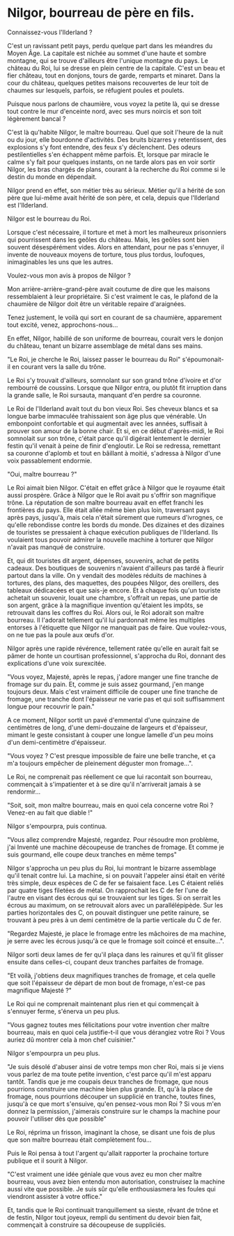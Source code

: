 # Nilgor, bourreau de père en fils.

Connaissez-vous l'Ilderland ? 

C'est un ravissant petit pays, perdu quelque part dans les méandres du Moyen Âge.   La capitale est nichée au sommet d'une haute et sombre montagne, qui se trouve d'ailleurs être l'unique montagne du pays. Le château du Roi, lui se dresse en plein centre de la capitale. C'est un beau et fier château, tout en donjons, tours de garde, remparts et minaret. Dans la cour du château, quelques petites maisons recouvertes de leur toit de chaumes sur lesquels, parfois, se réfugient poules et poulets.

Puisque nous parlons de chaumière, vous voyez la petite là, qui se dresse tout  contre le mur d'enceinte nord, avec ses murs noircis et son toit légèrement bancal ? 

C'est là qu'habite Nilgor, le maître bourreau. Quel que soit l'heure de la nuit ou du jour, elle bourdonne d'activités. Des bruits bizarres y retentissent, des explosions s'y font entendre, des feux s'y déclenchent. Des odeurs pestilentielles s'en échappent même parfois. Et, lorsque par miracle le calme s'y fait pour quelques instants, on ne tarde alors pas en voir sortir Nilgor, les bras chargés de plans, courant à la recherche du Roi comme si le destin du monde en dépendait.

Nilgor prend en effet, son métier très au sérieux. Métier qu'il a hérité de son père que lui-même avait hérité de son père, et cela, depuis que l'Ilderland est l'Ilderland. 

Nilgor est le bourreau du Roi. 

Lorsque c'est nécessaire, il torture et met à mort les malheureux prisonniers qui pourrissent dans les geôles du château.  Mais, les geôles sont bien souvent désespérément vides. Alors en attendant, pour ne pas s'ennuyer, il invente de nouveaux moyens de torture, tous plus tordus, loufoques, inimaginables les uns que les autres. 

Voulez-vous mon avis à propos de Nilgor ? 

Mon arrière-arrière-grand-père avait coutume de dire que les maisons ressemblaient à leur propriétaire. Si c'est vraiment le cas, le plafond de la chaumière de Nilgor doit être un véritable repaire d'araignées. 

Tenez justement, le voilà qui sort en courant de sa chaumière, apparement tout excité, venez, approchons-nous...

En effet, Nilgor, habillé de son uniforme de bourreau, courait vers le donjon du château, tenant un bizarre assemblage de métal dans ses mains.

"Le Roi, je cherche le Roi, laissez passer le bourreau du Roi" s'époumonait-il en courant vers la salle du trône. 

Le Roi s'y trouvait d'ailleurs, somnolant sur son grand trône d'ivoire et d'or rembourré de coussins. Lorsque que Nilgor entra, ou plutôt fit irruption dans la grande salle, le Roi sursauta, manquant d'en perdre sa couronne.

Le Roi de l'Ilderland avait tout du bon vieux Roi. Ses cheveux blancs et sa longue barbe immaculée trahissaient son âge plus que vénérable. Un embonpoint confortable et qui augmentait avec les années, suffisait à prouver son amour de la bonne chair. Et si, en ce début d'après-midi, le Roi somnolait sur son trône, c'était parce qu'il digérait lentement le dernier festin qu'il venait à peine de finir d'engloutir.
Le Roi se redressa, remettant sa couronne d'aplomb et tout en bâillant à moitié, s'adressa à Nilgor d'une voix passablement endormie.  

 "Oui, maître bourreau ?"  

Le Roi aimait bien Nilgor. C'était en effet grâce à Nilgor que le royaume était aussi prospère. Grâce à Nilgor que le Roi avait pu s'offrir son magnifique trône. La réputation de son maître bourreau avait en effet franchi les frontières du pays. Elle était allée même bien plus loin, traversant pays après pays, jusqu'à, mais cela n'était sûrement que rumeurs d'ivrognes, ce qu'elle rebondisse contre les bords du monde. Des dizaines et des dizaines de touristes se pressaient à chaque exécution publiques de l'Ilderland. Ils voulaient tous pouvoir admirer la nouvelle machine à torturer que Nilgor n'avait pas manqué de construire. 

Et, qui dit touristes dit argent, dépenses, souvenirs, achat de petits cadeaux. Des boutiques de souvenirs n'avaient d'ailleurs pas tardé à fleurir partout dans la ville. On y vendait des modèles réduits de machines à tortures, des plans, des maquettes, des poupées Nilgor, des oreillers, des tableaux dédicacées et que sais-je encore. Et à chaque fois qu'un touriste achetait un souvenir, louait une chambre, s'offrait un repas, une partie de son argent, grâce à la magnifique invention qu'étaient les impôts, se retrouvait dans les coffres du Roi. Alors oui, le Roi adorait son maître bourreau. Il l'adorait tellement qu'il lui pardonnait même les multiples entorses à l'étiquette que Nilgor ne manquait pas de faire. Que voulez-vous, on ne tue pas la poule aux œufs d'or.

Nilgor après une rapide révérence, tellement ratée qu'elle en aurait fait se
pâmer de honte un courtisan professionnel, s'approcha du Roi, donnant des explications d'une voix surexcitée.

"Vous voyez, Majesté, après le repas, j'adore manger une fine tranche de fromage sur du pain. Et, comme je suis assez gourmand, j'en mange toujours deux. Mais c'est vraiment difficile de couper une fine tranche de fromage, une tranche dont l'épaisseur ne varie pas et qui soit suffisamment longue pour recouvrir le pain."

A ce moment, Nilgor sortit un pavé d'emmental d'une quinzaine de centimètres
de long, d'une demi-douzaine de largeurs et d'épaisseur, mimant le geste consistant à couper une longue lamelle d'un peu moins d'un demi-centimètre d'épaisseur.

"Vous voyez ? C'est presque impossible de faire une belle tranche, et ça m'a toujours empêcher de pleinement déguster mon fromage...".

Le Roi, ne comprenait pas réellement ce que lui racontait son bourreau, commençait à s'impatienter et à se dire qu'il n'arriverait jamais à se rendormir... 

"Soit, soit, mon maître bourreau, mais en quoi cela concerne votre Roi ? Venez-en au fait que diable !"

Nilgor s'empourpra, puis continua.

"Vous allez comprendre Majesté, regardez. Pour résoudre mon problème, j'ai
Inventé une machine découpeuse de tranches de fromage. Et comme je suis
gourmand, elle coupe deux tranches en même temps"

Nilgor s'approcha un peu plus du Roi, lui montrant le bizarre assemblage qu'il tenait contre lui. La machine, si on pouvait l'appeler ainsi était en vérité très simple, deux espèces de C de fer se faisaient face. Les C étaient reliés par quatre tiges filetées de métal. On rapprochait les C de fer l'une de l'autre en visant des écrous qui se trouvaient sur les tiges. Si on serrait les écrous au maximum, on se retrouvait alors avec un parallélépipède. Sur les parties horizontales des C, on pouvait distinguer une petite rainure, se trouvant à peu près à un demi centimètre de la partie verticale du C de fer.

"Regardez Majesté, je place le fromage entre les mâchoires de ma machine, je serre avec les écrous jusqu'à ce que le fromage soit coincé et ensuite...".

Nilgor sorti deux lames de fer qu'il plaça dans les rainures et qu'il fit glisser ensuite dans celles-ci, coupant deux tranches parfaites de fromage.

"Et voilà, j'obtiens deux magnifiques tranches de fromage, et cela quelle que soit l'épaisseur de départ de mon bout de fromage, n'est-ce pas magnifique Majesté ?"

Le Roi qui ne comprenait maintenant plus rien et qui commençait à s'ennuyer ferme, s'énerva un peu plus.

"Vous gagnez toutes mes félicitations pour votre invention cher maître bourreau, mais en quoi cela justifie-t-il que vous dérangiez votre Roi ? Vous auriez dû montrer cela à mon chef cuisinier."

Nilgor s'empourpra un peu plus.

"Je suis désolé d'abuser ainsi de votre temps mon cher Roi, mais si je viens vous parlez de ma toute petite invention, c'est parce qu'il m'est apparu tantôt. Tandis que je me coupais deux tranches de fromage, que nous pourrions construire une machine bien plus grande. Et, qu'à la place de fromage, nous pourrions découper un supplicié en tranche, toutes fines, jusqu'à ce que mort s'ensuive, qu'en pensez-vous mon Roi ? Si vous m'en donnez la permission, j'aimerais construire sur le champs la machine pour pouvoir l'utiliser dès que possible"

Le Roi, réprima un frisson, imaginant la chose, se disant une fois de plus que son maître bourreau était complètement fou...

Puis le Roi pensa à tout l'argent qu'allait rapporter la prochaine torture publique et il sourit à Nilgor.

"C'est vraiment une idée géniale que vous avez eu mon cher maître bourreau, vous avez bien entendu mon autorisation, construisez la machine aussi vite que possible. Je suis sûr qu'elle enthousiasmera les foules qui viendront assister à votre office."

Et, tandis que le Roi continuait tranquillement sa sieste, rêvant de trône et de festin, Nilgor tout joyeux, rempli du sentiment du devoir bien fait, commençait à construire sa découpeuse de suppliciés.
